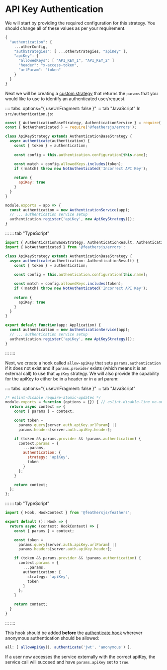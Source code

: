 # API Key Authentication

We will start by providing the required configuration for this strategy. You should change all of these values as per your requirement.

```js
{
  "authentication": {
    ...otherConfig,
    "authStrategies": [ ...otherStrategies, "apiKey" ],
    "apiKey": {
      "allowedKeys": [ "API_KEY_1", "API_KEY_2" ]
      "header": "x-access-token",
      "urlParam": "token"
    }
  }
}
```

Next we will be creating a [custom strategy](../../api/authentication/strategy.md) that returns the `params` that you would like to use to identify an authenticated user/request.

:::: tabs :options="{ useUrlFragment: false }"
::: tab "JavaScript"
In `src/authentication.js`:

```js
const { AuthenticationBaseStrategy, AuthenticationService } = require('@feathersjs/authentication');
const { NotAuthenticated } = require('@feathersjs/errors');

class ApiKeyStrategy extends AuthenticationBaseStrategy {
  async authenticate(authentication) {
    const { token } = authentication;
  
    const config = this.authentication.configuration[this.name];

    const match = config.allowedKeys.includes(token);
    if (!match) throw new NotAuthenticated('Incorrect API Key');
  
    return {
      apiKey: true
    }
  }
}

module.exports = app => {
  const authentication = new AuthenticationService(app);
  // ... authentication service setup
  authentication.register('apiKey', new ApiKeyStrategy());
}
```
:::
::: tab "TypeScript"
```ts
import { AuthenticationBaseStrategy, AuthenticationResult, AuthenticationService } from '@feathersjs/authentication';
import { NotAuthenticated } from '@feathersjs/errors': 

class ApiKeyStrategy extends AuthenticationBaseStrategy {
  async authenticate(authentication: AuthenticationResult) {
    const { token } = authentication;
  
    const config = this.authentication.configuration[this.name];

    const match = config.allowedKeys.includes(token);
    if (!match) throw new NotAuthenticated('Incorrect API Key');
  
    return {
      apiKey: true
    }
  }
}

export default function(app: Application) {
  const authentication = new AuthenticationService(app);
  // ... authentication service setup
  authentication.register('apiKey', new ApiKeyStrategy());
}
```
:::
::::


Next, we create a hook called `allow-apiKey` that sets `params.authentication` if it does not exist and if `params.provider` exists (which means it is an external call) to use that `apiKey` strategy. We will also provide the capability for the apiKey to either be in a header or in a url param:

:::: tabs :options="{ useUrlFragment: false }"
::: tab "JavaScript"
```js
/* eslint-disable require-atomic-updates */
module.exports = function (options = {}) { // eslint-disable-line no-unused-vars
  return async context => {
    const { params } = context;

    const token =
      params.query[server.auth.apiKey.urlParam] ||
      params.headers[server.auth.apiKey.header];

    if (token && params.provider && !params.authentication) {
      context.params = {
        ...params,
        authentication: {
          strategy: 'apiKey',
          token
        }
      };
    }

    return context;
  };
};
```
:::
::: tab "TypeScript"
```ts
import { Hook, HookContext } from '@feathersjs/feathers';

export default (): Hook => {
  return async (context: HookContext) => {
    const { params } = context;

    const token =
      params.query[server.auth.apiKey.urlParam] ||
      params.headers[server.auth.apiKey.header];

    if (token && params.provider && !params.authentication) {
      context.params = {
        ...params,
        authentication: {
          strategy: 'apiKey',
          token
        }
      };
    }

    return context;
  }
}
```
:::
::::

This hook should be added __before__ the [authenticate hook](../../api/authentication/hook.md) wherever anonymous authentication should be allowed:

```js
all: [ allowApiKey(), authenticate('jwt', 'anonymous') ],
```

If a user now accesses the service externally with the correct apiKey, the service call will succeed and have `params.apiKey` set to `true`.
